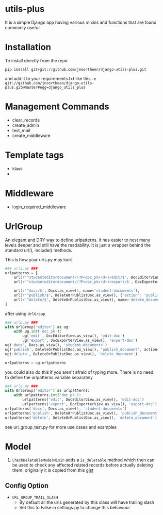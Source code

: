 # utils-plus 
It is a simple Django app having various mixins and functions that are found commonly useful

# Installation
To install directly from the repo
```
pip install git+git://github.com/jnoortheen/django-utils-plus.git
```
and add it to your requirements.txt like this 
`-e git://github.com/jnoortheen/django-utils-plus.git@master#egg=django_utils_plus`

# Management Commands
 - clear_records
 - create_admin
 - test_mail
 - create_middleware
    
# Template tags
 - klass
 - 
 
# Middleware
 - login_required_middleware

# UrlGroup

An elegant and DRY way to define urlpatterns. It has easier to nest many levels deeper and still have the readability.
It is just a wrapper behind the standard url(), include() methods.

This is how your urls.py may look
```python
### urls.py ###
urlpatterns = [
    url(r'^studenteditordocument/(?P<doc_pk>\d+)/edit/$', DocEditorView.as_view(), name='edit-student-doc'),
    url(r'^studenteditordocument/(?P<doc_pk>\d+)/export/$', DocExporterView.as_view(), name='export-editore-doc'),

    url(r'^docs/$', Docs.as_view(), name='student-documents'),
    url(r'^publish/$', DeleteOrPublistDoc.as_view(), {'action': 'publish'}, name="publish_document"),
    url(r'^delete/$', DeleteOrPublistDoc.as_view(), name='delete_document'),
]
```

after using `UrlGroup`
```python
### urls.py ###
with UrlGroup('editor') as ug:
    with ug.int('doc_pk'):
        ug('edit', DocEditorView.as_view(), 'edit-doc')
        ug('export', DocExporterView.as_view(), 'export-doc')
ug('docs', Docs.as_view(), 'student-documents')
ug('publish', DeleteOrPublistDoc.as_view(), 'publish_document', action='publish')
ug('delete', DeleteOrPublistDoc.as_view(), 'delete_document')

urlpatterns = ug.urlpatterns
```

you could also do this if you aren't afraid of typing more. There is no need to define the urlpatterns variable
separately
```python
### urls.py ###
with UrlGroup('editor') as urlpatterns:
    with urlpatterns.int('doc_pk'):
        urlpatterns('edit', DocEditorView.as_view(), 'edit-doc')
        urlpatterns('export', DocExporterView.as_view(), 'export-doc')
urlpatterns('docs', Docs.as_view(), 'student-documents')
urlpatterns('publish', DeleteOrPublistDoc.as_view(), 'publish_document', action='publish')
urlpatterns('delete', DeleteOrPublistDoc.as_view(), 'delete_document')
```

see url_group_test.py for more use cases and examples

# Model 

1. `CheckDeletableModelMixin`
adds a `is_deletable` method which then can be used to check any affected related records before actually deleting them.
originally it is copied from this [gist](https://gist.github.com/freewayz/69d1b8bcb3c225bea57bd70ee1e765f8)
    
## Config Option
 - `URL_GROUP_TRAIL_SLASH` 
    - By default all the urls generated by this class will have trailing slash
    - Set this to False in settings.py to change this behaviour
